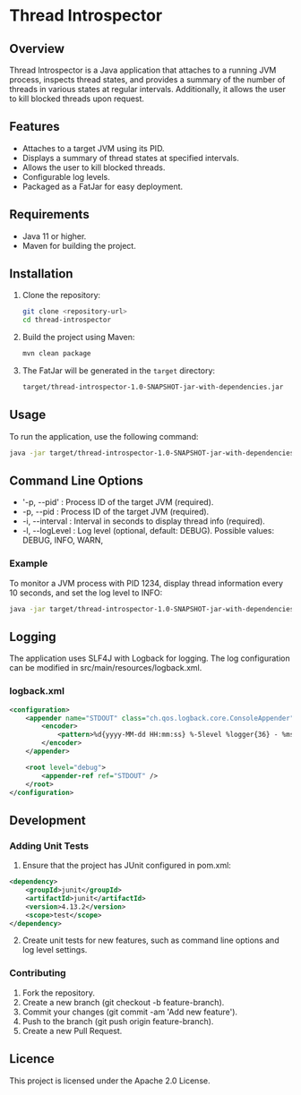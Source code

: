 # Thread Introspector

## Overview

Thread Introspector is a Java application that attaches to a running JVM process, inspects thread states, and provides a summary of the number of threads in various states at regular intervals. Additionally, it allows the user to kill blocked threads upon request.

## Features

- Attaches to a target JVM using its PID.
- Displays a summary of thread states at specified intervals.
- Allows the user to kill blocked threads.
- Configurable log levels.
- Packaged as a FatJar for easy deployment.

## Requirements

- Java 11 or higher.
- Maven for building the project.

## Installation

1. Clone the repository:
    ```sh
    git clone <repository-url>
    cd thread-introspector
    ```

2. Build the project using Maven:
    ```sh
    mvn clean package
    ```

3. The FatJar will be generated in the `target` directory:
    ```sh
    target/thread-introspector-1.0-SNAPSHOT-jar-with-dependencies.jar
    ```

## Usage

To run the application, use the following command:

```sh
java -jar target/thread-introspector-1.0-SNAPSHOT-jar-with-dependencies.jar -p <pid> -i <interval-in-seconds> -l <logLevel>
```

## Command Line Options
- '-p, --pid' : Process ID of the target JVM (required).
- -p, --pid : Process ID of the target JVM (required).
- -i, --interval : Interval in seconds to display thread info (required).
- -l, --logLevel : Log level (optional, default: DEBUG). Possible values: DEBUG, INFO, WARN,

### Example
To monitor a JVM process with PID 1234, display thread information every 10 seconds, and set the log level to INFO:

```sh
java -jar target/thread-introspector-1.0-SNAPSHOT-jar-with-dependencies.jar -p 1234 -i 10 -l INFO

```

## Logging
The application uses SLF4J with Logback for logging. The log configuration can be modified in src/main/resources/logback.xml.

### logback.xml
```xml
<configuration>
    <appender name="STDOUT" class="ch.qos.logback.core.ConsoleAppender">
        <encoder>
            <pattern>%d{yyyy-MM-dd HH:mm:ss} %-5level %logger{36} - %msg%n</pattern>
        </encoder>
    </appender>

    <root level="debug">
        <appender-ref ref="STDOUT" />
    </root>
</configuration>

```
## Development
### Adding Unit Tests
1. Ensure that the project has JUnit configured in pom.xml:
```xml
<dependency>
    <groupId>junit</groupId>
    <artifactId>junit</artifactId>
    <version>4.13.2</version>
    <scope>test</scope>
</dependency>
```
2. Create unit tests for new features, such as command line options and log level settings.

### Contributing
1. Fork the repository.
2. Create a new branch (git checkout -b feature-branch).
3. Commit your changes (git commit -am 'Add new feature').
4. Push to the branch (git push origin feature-branch).
5. Create a new Pull Request.

## Licence
This project is licensed under the Apache 2.0 License.